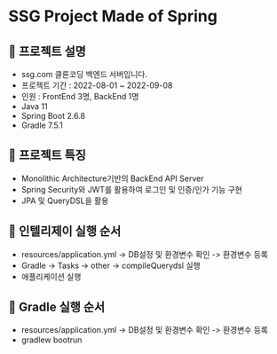 # SSG Project Made of Spring

## 🍜 프로젝트 설명
- ssg.com 클론코딩 백엔드 서버입니다.
- 프로젝트 기간 : 2022-08-01 ~ 2022-09-08
- 인원 : FrontEnd 3명, BackEnd 1명
- Java 11
- Spring Boot 2.6.8
- Gradle 7.5.1 

## 🍜 프로젝트 특징
- Monolithic Architecture기반의 BackEnd API Server
- Spring Security와 JWT를 활용하여 로그인 및 인증/인가 기능 구현
- JPA 및 QueryDSL을 활용

## 🍜 인텔리제이 실행 순서
- resources/application.yml -> DB설정 및 환경변수 확인 -> 환경변수 등록
- Gradle -> Tasks -> other -> compileQuerydsl 실행
- 애플리케이션 실행

## 🍜 Gradle 실행 순서
- resources/application.yml -> DB설정 및 환경변수 확인 -> 환경변수 등록
- gradlew bootrun
